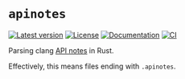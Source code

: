 # `apinotes`

[![Latest version](https://badgen.net/crates/v/apinotes)](https://crates.io/crates/apinotes)
[![License](https://badgen.net/badge/license/Zlib%20OR%20Apache-2.0%20OR%20MIT/blue)](../LICENSE.txt)
[![Documentation](https://docs.rs/apinotes/badge.svg)](https://docs.rs/apinotes/)
[![CI](https://github.com/madsmtm/objc2/actions/workflows/ci.yml/badge.svg)](https://github.com/madsmtm/objc2/actions/workflows/ci.yml)

Parsing clang [API notes](https://clang.llvm.org/docs/APINotes.html) in Rust.

Effectively, this means files ending with `.apinotes`.
